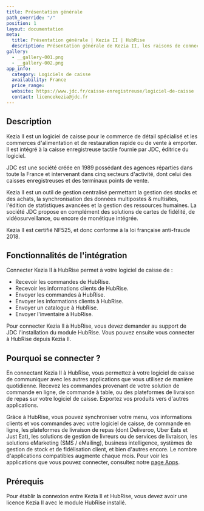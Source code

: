 ```yaml
---
title: Présentation générale
path_override: "/"
position: 1
layout: documentation
meta:
  title: Présentation générale | Kezia II | HubRise
  description: Présentation générale de Kezia II, les raisons de connecter votre caisse à HubRise et les fonctionnalités de l'intégration avec HubRise.
gallery:
  - __gallery-001.png
  - __gallery-002.png
app_info:
  category: Logiciels de caisse
  availability: France
  price_range:
  website: https://www.jdc.fr/caisse-enregistreuse/logiciel-de-caisse
  contact: licencekezia@jdc.fr
---
```


## Description

Kezia II est un logiciel de caisse pour le commerce de détail spécialisé et les commerces d'alimentation et de restauration rapide ou de vente à emporter. Il est intégré à la caisse enregistreuse tactile fournie par JDC, éditrice du logiciel.

JDC est une société créée en 1989 possédant des agences réparties dans toute la France et intervenant dans cinq secteurs d'activité, dont celui des caisses enregistreuses et des terminaux points de vente.

Kezia II est un outil de gestion centralisé permettant la gestion des stocks et des achats, la synchronisation des données multipostes & multisites, l'édition de statistiques avancées et la gestion des ressources humaines. La société JDC propose en complément des solutions de cartes de fidélité, de vidéosurveillance, ou encore de monétique intégrée.

Kezia II est certifié NF525, et donc conforme à la loi française anti-fraude 2018.

## Fonctionnalités de l'intégration

Connecter Kezia II à HubRise permet à votre logiciel de caisse de :

- Recevoir les commandes de HubRise.
- Recevoir les informations clients de HubRise.
- Envoyer les commandes à HubRise.
- Envoyer les informations clients à HubRise.
- Envoyer un catalogue à HubRise.
- Envoyer l'inventaire à HubRise.

Pour connecter Kezia II à HubRise, vous devez demander au support de JDC l'installation du module HubRise. Vous pouvez ensuite vous connecter à HubRise depuis Kezia II.

## Pourquoi se connecter ?

En connectant Kezia II à HubRise, vous permettez à votre logiciel de caisse de communiquer avec les autres applications que vous utilisez de manière quotidienne. Recevez les commandes provenant de votre solution de commande en ligne, de commande à table, ou des plateformes de livraison de repas sur votre logiciel de caisse. Exportez vos produits vers d'autres applications.

Grâce à HubRise, vous pouvez synchroniser votre menu, vos informations clients et vos commandes avec votre logiciel de caisse, de commande en ligne, les plateformes de livraison de repas (dont Deliveroo, Uber Eats et Just Eat), les solutions de gestion de livreurs ou de services de livraison, les solutions eMarketing (SMS / eMailing), business intelligence, systèmes de gestion de stock et de fidélisation client, et bien d'autres encore. Le nombre d'applications compatibles augmente chaque mois. Pour voir les applications que vous pouvez connecter, consultez notre [page Apps](/apps).

## Prérequis

Pour établir la connexion entre Kezia II et HubRise, vous devez avoir une licence Kezia II avec le module HubRise installé.
